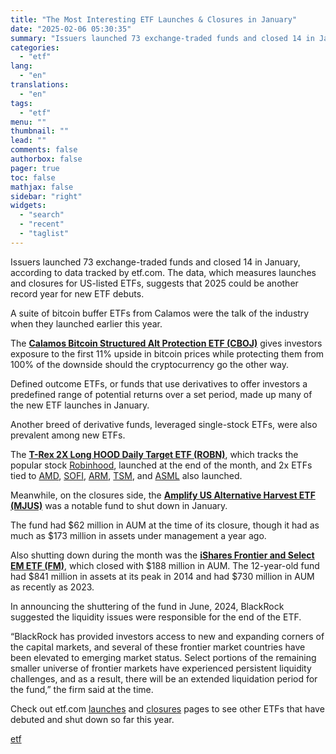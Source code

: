 ```yaml
---
title: "The Most Interesting ETF Launches & Closures in January"
date: "2025-02-06 05:30:35"
summary: "Issuers launched 73 exchange-traded funds and closed 14 in January, according to data tracked by etf.com. The data, which measures launches and closures for US-listed ETFs, suggests that 2025 could be another record year for new ETF debuts.A suite of bitcoin buffer ETFs from Calamos were the talk of the..."
categories:
  - "etf"
lang:
  - "en"
translations:
  - "en"
tags:
  - "etf"
menu: ""
thumbnail: ""
lead: ""
comments: false
authorbox: false
pager: true
toc: false
mathjax: false
sidebar: "right"
widgets:
  - "search"
  - "recent"
  - "taglist"
---
```


Issuers launched 73 exchange-traded funds and closed 14 in January, according to data tracked by etf.com. The data, which measures launches and closures for US-listed ETFs, suggests that 2025 could be another record year for new ETF debuts.  
  
A suite of bitcoin buffer ETFs from Calamos were the talk of the industry when they launched earlier this year.  
  
The [**Calamos Bitcoin Structured Alt Protection ETF (CBOJ)**](/cboj) gives investors exposure to the first 11% upside in bitcoin prices while protecting them from 100% of the downside should the cryptocurrency go the other way.  
  
Defined outcome ETFs, or funds that use derivatives to offer investors a predefined range of potential returns over a set period, made up many of the new ETF launches in January.  
  
Another breed of derivative funds, leveraged single-stock ETFs, were also prevalent among new ETFs.  
  
The [**T-Rex 2X Long HOOD Daily Target ETF (ROBN)**](/robn), which tracks the popular stock [Robinhood](/stock/hood), launched at the end of the month, and 2x ETFs tied to [AMD](/stock/amd), [SOFI](/stock/sofi), [ARM](/stock/arm), [TSM](/stock/tsm), and [ASML](/stock/asml) also launched.  
  
Meanwhile, on the closures side, the [**Amplify US Alternative Harvest ETF (MJUS)**](/mjus) was a notable fund to shut down in January.  
  
The fund had $62 million in AUM at the time of its closure, though it had as much as $173 million in assets under management a year ago.  
  
Also shutting down during the month was the [**iShares Frontier and Select EM ETF (FM)**](/fm), which closed with $188 million in AUM. The 12-year-old fund had $841 million in assets at its peak in 2014 and had $730 million in AUM as recently as 2023.  
  
In announcing the shuttering of the fund in June, 2024, BlackRock suggested the liquidity issues were responsible for the end of the ETF.  
  
“BlackRock has provided investors access to new and expanding corners of the capital markets, and several of these frontier market countries have been elevated to emerging market status. Select portions of the remaining smaller universe of frontier markets have experienced persistent liquidity challenges, and as a result, there will be an extended liquidation period for the fund,” the firm said at the time.

Check out etf.com [launches](https://www-etf-com.webpkgcache.com/doc/-/s/www.etf.com/tools/etf-launches) and [closures](https://www.etf.com/tools/etf-closures) pages to see other ETFs that have debuted and shut down so far this year.

[etf](https://www.etf.com/sections/features/most-interesting-etf-launches-closures-january)
